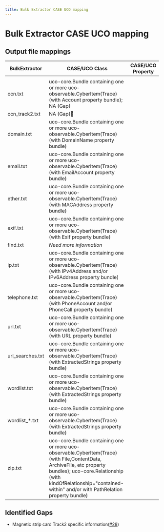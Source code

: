 ```yaml
---
title: Bulk Extractor CASE UCO mapping
---
```


# Bulk Extractor CASE UCO mapping


## Output file mappings

|BulkExtractor|CASE/UCO Class|CASE/UCO Property|
|---|---|---|
||||
|ccn.txt|uco-core.Bundle containing one or more uco-observable.CyberItem(Trace) (with Account property bundle); NA (Gap)||
|ccn_track2.txt|NA (Gap)&#x1F534;||
|domain.txt|uco-core.Bundle containing one or more uco-observable.CyberItem(Trace) (with DomainName property bundle)||
|email.txt|uco-core.Bundle containing one or more uco-observable.CyberItem(Trace) (with EmailAccount property bundle)||
|ether.txt|uco-core.Bundle containing one or more uco-observable.CyberItem(Trace) (with MACAddress property bundle)||
|exif.txt|uco-core.Bundle containing one or more uco-observable.CyberItem(Trace) (with Exif property bundle)||
|find.txt|_Need more information_||
|ip.txt|uco-core.Bundle containing one or more uco-observable.CyberItem(Trace) (with IPv4Address and/or IPv6Address property bundle)||
|telephone.txt|uco-core.Bundle containing one or more uco-observable.CyberItem(Trace) (with PhoneAccount and/or PhoneCall property bundle)||
|url.txt|uco-core.Bundle containing one or more uco-observable.CyberItem(Trace) (with URL property bundle)||
|url_searches.txt|uco-core.Bundle containing one or more uco-observable.CyberItem(Trace) (with ExtractedStrings property bundle)||
|wordlist.txt|uco-core.Bundle containing one or more uco-observable.CyberItem(Trace) (with ExtractedStrings property bundle)||
|wordlist_*.txt|uco-core.Bundle containing one or more uco-observable.CyberItem(Trace) (with ExtractedStrings property bundle)||
|zip.txt|uco-core.Bundle containing one or more uco-observable.CyberItem(Trace) (with File,ContentData, ArchiveFile, etc  property bundles); uco-core.Relationship (with kindOfRelationship="contained-within" and/or with PathRelation property bundle)||

## Identified Gaps

- Magnetic strip card Track2 specific information([#28](https://github.com/ucoProject/uco/issues/28))

